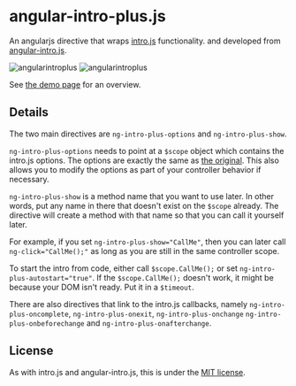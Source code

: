 angular-intro-plus.js
================

An angularjs directive that wraps [intro.js](http://usablica.github.io/intro.js/) functionality. and developed from [angular-intro.js](https://github.com/mendhak/angular-intro.js).

![angularintroplus](https://lh5.googleusercontent.com/-9PWGXS-eL7A/U4nEnun3i1I/AAAAAAAAx-0/4BsOD3JC7aw/w713-h417-no/%25E1%2584%2589%25E1%2585%25B3%25E1%2584%258F%25E1%2585%25B3%25E1%2584%2585%25E1%2585%25B5%25E1%2586%25AB%25E1%2584%2589%25E1%2585%25A3%25E1%2586%25BA+2014-05-31+%25E1%2584%258B%25E1%2585%25A9%25E1%2584%2592%25E1%2585%25AE+8.33.20.png)
![angularintroplus](https://lh4.googleusercontent.com/-YvCjzN3W1WE/U4nEnlUiE5I/AAAAAAAAx-w/fBZyPNR3mRo/w717-h417-no/%25E1%2584%2589%25E1%2585%25B3%25E1%2584%258F%25E1%2585%25B3%25E1%2584%2585%25E1%2585%25B5%25E1%2586%25AB%25E1%2584%2589%25E1%2585%25A3%25E1%2586%25BA+2014-05-31+%25E1%2584%258B%25E1%2585%25A9%25E1%2584%2592%25E1%2585%25AE+8.33.12.png)


See [the demo page](http://angular-intro-plus.iamdenny.com/) for an overview.


## Details

The two main directives are `ng-intro-plus-options` and `ng-intro-plus-show`.

`ng-intro-plus-options` needs to point at a `$scope` object which contains the intro.js options. The options are exactly the same as [the original](https://github.com/usablica/intro.js#options).  This also allows you to modify the options as part of your controller behavior if necessary.

`ng-intro-plus-show` is a method name that you want to use later.  In other words, put any name in there that doesn't exist on the `$scope` already.  The directive will create a method with that name so that you can call it yourself later.

For example, if you set `ng-intro-plus-show="CallMe"`, then you can later call `ng-click="CallMe();"` as long as you are still in the same controller scope.

To start the intro from code, either call `$scope.CallMe();` or set `ng-intro-plus-autostart="true"`.  If the `$scope.CallMe();` doesn't work, it might be because your DOM isn't ready. Put it in a `$timeout`.

There are also directives that link to the intro.js callbacks, namely `ng-intro-plus-oncomplete`, `ng-intro-plus-onexit`, `ng-intro-plus-onchange` `ng-intro-plus-onbeforechange` and `ng-intro-plus-onafterchange`.


## License

As with intro.js and angular-intro.js, this is under the [MIT license](https://github.com/iamdenny/angular-intro-plus.js/blob/master/LICENSE).






